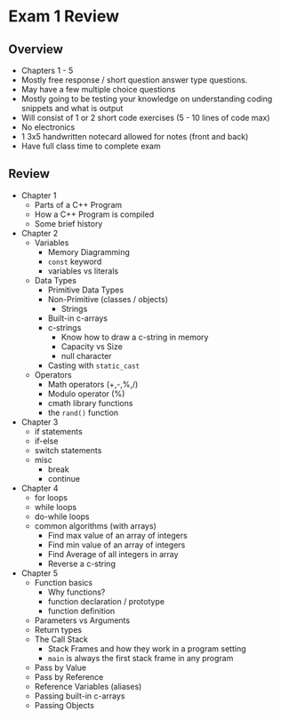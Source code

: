 # Exam 1 Review

## Overview
- Chapters 1 - 5
- Mostly free response / short question answer type questions. 
- May have a few multiple choice questions
- Mostly going to be testing your knowledge on understanding coding snippets and what is output
- Will consist of 1 or 2 short code exercises (5 - 10 lines of code max)
- No electronics
- 1 3x5 handwritten notecard allowed for notes (front and back)
- Have full class time to complete exam

## Review

- Chapter 1
  - Parts of a C++ Program
  - How a C++ Program is compiled
  - Some brief history
- Chapter 2
  - Variables
    - Memory Diagramming 
    - `const` keyword
    - variables vs literals
  - Data Types
    - Primitive Data Types
    - Non-Primitive (classes / objects)
        - Strings
    - Built-in c-arrays
    - c-strings
      - Know how to draw a c-string in memory
      - Capacity vs Size
      - null character
    - Casting with `static_cast`
  - Operators
    - Math operators (+,-,%,/)
    - Modulo operator (%)
    - cmath library functions
    - the `rand()` function 
- Chapter 3
  - if statements
  - if-else
  - switch statements
  - misc
    - break
    - continue
- Chapter 4
  - for loops
  - while loops
  - do-while loops
  - common algorithms (with arrays)
    - Find max value of an array of integers
    - Find min value of an array of integers
    - Find Average of all integers in array
    - Reverse a c-string
- Chapter 5
  - Function basics
    - Why functions?
    - function declaration / prototype
    - function definition
  - Parameters vs Arguments
  - Return types
  - The Call Stack
    - Stack Frames and how they work in a program setting
    - `main` is always the first stack frame in any program
  - Pass by Value
  - Pass by Reference
  - Reference Variables (aliases)
  - Passing built-in c-arrays
  - Passing Objects